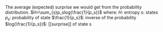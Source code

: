 The average (expected) surprise we would get from the probability distribution. 
$H=\sum_{s}p_slog(\frac{1}{p_s})$
where:
$H$: entropy
$s$: states
$p_s$: probability of state
$\frac{1}{p_s}$: inverse of the probability
$log(\frac{1}{p_s})$: [[surprise]] of state s